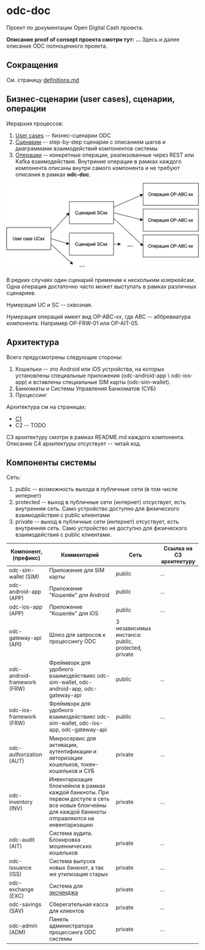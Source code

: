 # odc-doc

Проект по документации Open Digital Cash проекта. 

<b>Описание proof of consept проекта смотри тут: ... </b>
Здесь и далее описание ODC полноценного проекта.

## Сокращения

См. страницу [definitions.md](definitions.md)

## Бизнес-сценарии (user cases), сценарии, операции

Иерархия процессов:
1. [User cases](user_cases/README.md) -- бизнес-сценарии ODC
2. [Сценарии](scenarios/REAMDE.md) -- step-by-step сценарии 
с описанием шагов и диаграммами взаимодействий компонентов системы
3. [Операции](operations/README.md) -- конкретные операции,
реализованные через REST или Kafka взаимодействия.
Внутриние операции в рамках каждого компонента описаны внутри самого компонента
и не требуют описания в рамках **odc-doc**.

![](diagrams/uc_sc_op.png)

В редких случаях один сценарий применим к нескольким юзеркейсам.
Одна операция достаточно часто может выступать в рамках различных 
сценариев.

Нумерация UC и SC -- сквозная.

Нумерация операций имеет вид OP-ABC-xx, где ABC 
-- аббревиатура компонента. Например OP-FRW-01 или OP-AIT-05.


## Архитектура

Всего предусмотрены следующие стороны:
1. Кошельки -- это Android или iOS устройства,
на которых установлены специальные приложения 
(odc-android-app \ odc-ios-app)
и вставлены специальные SIM карты 
(odc-sim-wallet).
2. Банкоматы и Системы Управления Банкоматов (СУБ)
3. Процессинг

Архитектура см на страницах:
* [C1](arch/C1.md)
* C2 -- TODO

C3 архитектуру смотри в рамках README.md каждого компонента.
Описание С4 архитектуры отсуствует -- читай код. 

## Компоненты системы

Сеть:
1. public -- возможность выхода в публичные сети (в том числе интернет)
2. protected -- выход в публичные сети (интернет) отсуствует, есть внутренняя
сеть. Само устройство доступно для физического взаимодействия с public клиентами
3. private -- выход в публичные сети (интернет) отсуствует, есть внутренняя
сеть. Само устройство не доступно для физического взаимодействия с public клиентами.


| Компонент, (префикс) | Комментарий | Сеть | Ссылка на C3 архитектуру |
| -------- | ---------- | ----------- | ---------- |
| odc-sim-wallet (SIM) | Приложение для SIM карты | public | ...|
| odc-android-app (APP)| Приложение "Кошелёк" для Android | public | ... |
| odc-ios-app (APP)| Приложение "Кошелёк" для iOS | public | ... |
| odc-gateway-api (API)| Шлюз для запросов к процессингу ODC | 3 независимых инстанса: public, protected, private|
| odc-android-framework (FRW) | Фреймворк для удобного взаимодействияс odc-sim-wallet, odc-android-app, odc-gateway-api| public | ... | 
| odc-ios-framework (FRW)| Фреймворк для удобного взаимодействияс odc-sim-wallet, odc-ios-app, odc-gateway-api| public | ...
| odc-authorization (AUT)| Микросервис для активации, аутентификации и авторизации кошельков, токен-кошельков и СУБ | private | ... |
| odc-inventory (INV) | Инвентаризация блокчейнов в рамках каждой банкноты. При первом доступе в сеть все новые блокчейны для каждой банкноты отправляются на инвентаризацию | private | ... |
| odc-audit (AIT)| Система аудита. Блокировка мошеннических кошельков | private|  ... |
| odc-issuance (ISS) | Система выпуска новых банкнот, а так же утилизация старых | private | ... |
| odc-exchange (EXC)| Система для [эксченджа](user_cases/uc16.md) | private | ...
| odc-savings (SAV) | Сберегательная касса для клиентов | private | ... |
| odc-admin (ADM) | Панель администратора процессинга ODC системы | private | ... | 
